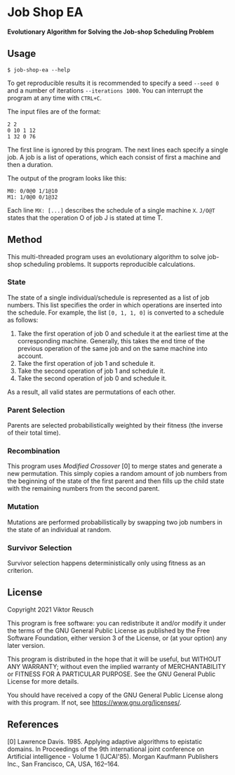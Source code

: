 # Job Shop EA

**Evolutionary Algorithm for Solving the Job-shop Scheduling Problem**

## Usage

`$ job-shop-ea --help`

To get reproducible results it is recommended to specify a seed `--seed 0` and
a number of iterations `--iterations 1000`.
You can interrupt the program at any time with `CTRL+C`.

The input files are of the format:

```
2 2
0 10 1 12
1 32 0 76
```

The first line is ignored by this program.
The next lines each specify a single job.
A job is a list of operations, which each consist of first a machine and then
a duration.

The output of the program looks like this:

```
M0: 0/0@0 1/1@10
M1: 1/0@0 0/1@32
```

Each line `MX: [...]` describes the schedule of a single machine `X`.
`J/O@T` states that the operation O of job J is stated at time T.

## Method

This multi-threaded program uses an evolutionary algorithm to solve job-shop
scheduling problems.
It supports reproducible calculations.

### State

The state of a single individual/schedule is represented as a list of job
numbers.
This list specifies the order in which operations are inserted into the
schedule.
For example, the list `[0, 1, 1, 0]` is converted to a schedule as follows:

1. Take the first operation of job 0 and schedule it at the earliest time at
   the corresponding machine.
   Generally, this takes the end time of the previous operation of the same
   job and on the same machine into account.
2. Take the first operation of job 1 and schedule it.
3. Take the second operation of job 1 and schedule it.
4. Take the second operation of job 0 and schedule it.

As a result, all valid states are permutations of each other.

### Parent Selection

Parents are selected probabilistically weighted by their fitness (the inverse
of their total time).

### Recombination

This program uses _Modified Crossover_ [0] to merge states and generate a new
permutation.
This simply copies a random amount of job numbers from the beginning of the
state of the first parent and then fills up the child state with the remaining
numbers from the second parent.

### Mutation

Mutations are performed probabilistically by swapping two job numbers in the
state of an individual at random.

### Survivor Selection

Survivor selection happens deterministically only using fitness as an criterion.

## License

Copyright 2021 Viktor Reusch

This program is free software: you can redistribute it and/or modify
it under the terms of the GNU General Public License as published by
the Free Software Foundation, either version 3 of the License, or
(at your option) any later version.

This program is distributed in the hope that it will be useful,
but WITHOUT ANY WARRANTY; without even the implied warranty of
MERCHANTABILITY or FITNESS FOR A PARTICULAR PURPOSE. See the
GNU General Public License for more details.

You should have received a copy of the GNU General Public License
along with this program. If not, see <https://www.gnu.org/licenses/>.

## References

[0] Lawrence Davis. 1985. Applying adaptive algorithms to epistatic domains. In
Proceedings of the 9th international joint conference on Artificial
intelligence - Volume 1 (IJCAI'85). Morgan Kaufmann Publishers Inc., San
Francisco, CA, USA, 162–164.
